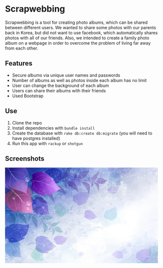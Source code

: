 # Scrapwebbing

Scrapwebbing is a tool for creating photo albums, which can be shared between different users. We wanted to share some photos with our parents back in Korea, but did not want to use facebook, which automatically shares photos with all of our friends. Also, we intended to create a family photo album on a webpage in order to overcome the problem of living far away from each other.


## Features

- Secure albums via unique user names and passwords
- Number of albums as well as photos inside each album has no limit
- User can change the background of each album
- Users can share their albums with their friends
- Used Bootstrap


## Use
1. Clone the repo
2. Install dependencies with `bundle install`
3. Create the database with `rake db:create db:migrate` (you will need to have postgres installed)
4. Run this app with `rackup` or `shotgun`

## Screenshots

![screen shot 2014-09-23 at 1 28 18 pm](https://github.com/dkweon/finalweb/blob/master/Desktop/finalweb/public/a.jpg)
